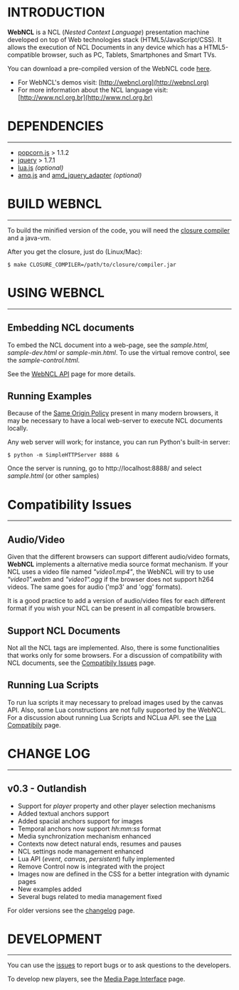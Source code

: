 # INTRODUCTION

**WebNCL** is a NCL (_Nested Context Language_) presentation machine developed on top of Web technologies stack (HTML5/JavaScript/CSS). It allows the execution of NCL Documents in any device which has a HTML5-compatible browser, such as PC, Tablets, Smartphones and Smart TVs.

You can download a pre-compiled version of the WebNCL code [here](https://github.com/downloads/lince/webncl/webncl.min.js).

- For WebNCL's demos visit: [http://webncl.org](http://webncl.org)
- For more information about the NCL language visit: [http://www.ncl.org.br](http://www.ncl.org.br)

# DEPENDENCIES
***
 - [popcorn.js](http://popcornjs.org) > 1.1.2
 - [jquery](http://jquery.org) > 1.7.1
 - [lua.js](https://github.com/mherkender/lua.js/commits/master) _(optional)_
 - [amq.js](http://activemq.apache.org/ajax.html) and [amd_jquery_adapter](http://activemq.apache.org/ajax.html) _(optional)_

# BUILD WEBNCL
***
To build the minified version of the code, you will need the [closure compiler](http://code.google.com/p/closure-compiler/) and a java-vm.

After you get the closure, just do (Linux/Mac):

```
$ make CLOSURE_COMPILER=/path/to/closure/compiler.jar
```

# USING WEBNCL
***
## Embedding NCL documents
To embed the NCL document into a web-page, see the _sample.html_, _sample-dev.html_ or _sample-min.html_. To use the virtual remove control, see the _sample-control.html_.

See the [WebNCL API](webncl/webncl/wiki/api) page for more details.

## Running Examples
Because of the [Same Origin Policy](http://www.w3.org/Security/webncl/wiki/Same_Origin_Policy) present in many modern browsers, it may be necessary to have a local web-server to execute NCL documents locally.

Any web server will work; for instance, you can run Python's built-in server:

```
$ python -m SimpleHTTPServer 8888 &
```
Once the server is running, go to http://localhost:8888/ and select _sample.html_ (or other samples)

# Compatibility Issues
***

## Audio/Video
Given that the different browsers can support different audio/video formats, **WebNCL** implements a alternative media source format mechanism. If your NCL uses a video file named _"video1.mp4"_, the WebNCL will try to use _"video1".webm_ and _"video1".ogg_ if the browser does not support h264 videos. The same goes for audio ('mp3' and 'ogg' formats).

It is a good practice to add a version of audio/video files for each different format if you wish your NCL can be present in all compatible browsers.

## Support NCL Documents

Not all the NCL tags are implemented. Also, there is some functionalities that works only for some browsers. For a discussion of compatibility with NCL documents, see the [Compatibily Issues](webncl/wiki/Compatibily-Issues) page.

## Running Lua Scripts

To run lua scripts it may necessary to preload images used by the canvas API. Also, some Lua constructions are not fully supported by the WebNCL. For a discussion about running Lua Scripts and NCLua API. see the [Lua Compatibily](webncl/wiki/Lua-Compatibily) page.

# CHANGE LOG
***
## v0.3 - Outlandish
 - Support for _player_ property and other player selection mechanisms
 - Added textual anchors support
 - Added spacial anchors support for images
 - Temporal anchors now support _hh:mm:ss_ format
 - Media synchronization mechanism enhanced 
 - Contexts now detect natural ends, resumes and pauses
 - NCL settings node management enhanced
 - Lua API (_event_, _canvas_, _persistent_) fully implemented
 - Remove Control now is integrated with the project
 - Images now are defined in the CSS for a better integration with dynamic pages
 - New examples added
 - Several bugs related to media management fixed

For older versions see the [changelog](webncl/wiki/changelog) page.

# DEVELOPMENT
***
You can use the [issues](https://github.com/lince/webncl/issues) to report bugs or to ask questions to the developers.

To develop new players, see the [Media Page Interface](https://github.com/lince/webncl/webncl/wiki/Media-Players-interface) page.